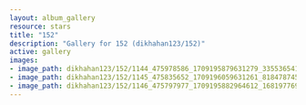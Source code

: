 ```yaml
---
layout: album_gallery
resource: stars
title: "152"
description: "Gallery for 152 (dikhahan123/152)"
active: gallery
images:
- image_path: dikhahan123/152/1144_475978586_1709195879631279_335536541184694593_n.jpg
- image_path: dikhahan123/152/1145_475835652_1709196059631261_8184787455657083098_n.jpg
- image_path: dikhahan123/152/1146_475797977_1709195882964612_1681977695200453282_n.jpg
---
```

